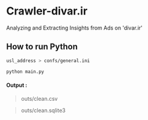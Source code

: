 # Crawler-divar.ir
Analyzing and Extracting Insights from Ads on 'divar.ir'

## How to run Python
```bash
usl_address > confs/general.ini

python main.py
```

#### Output :
> outs/clean.csv

> outs/clean.sqlite3
